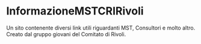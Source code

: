 # InformazioneMSTCRIRivoli
Un sito contenente diversi link utili riguardanti MST, Consultori e molto altro. Creato dal gruppo giovani del Comitato di Rivoli. 

